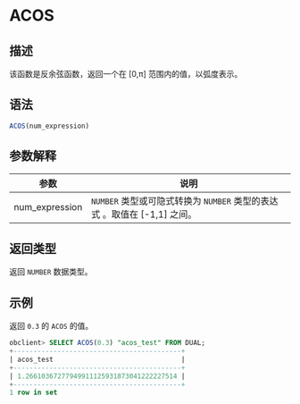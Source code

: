 ACOS 
=========================



描述 
-----------------------

该函数是反余弦函数，返回一个在 \[0,π\] 范围内的值，以弧度表示。

语法 
-----------------------

```sql
ACOS(num_expression)
```



参数解释 
-------------------------



|       参数       |                          说明                          |
|----------------|------------------------------------------------------|
| num_expression | `NUMBER` 类型或可隐式转换为 `NUMBER` 类型的表达式 。取值在 \[-1,1\] 之间。 |



返回类型 
-------------------------

返回 `NUMBER` 数据类型。

示例 
-----------------------

返回 `0.3` 的 `ACOS` 的值。

```sql
obclient> SELECT ACOS(0.3) "acos_test" FROM DUAL;
+------------------------------------------+
| acos_test                                |
+------------------------------------------+
| 1.26610367277949911125931873041222227514 |
+------------------------------------------+
1 row in set
```


